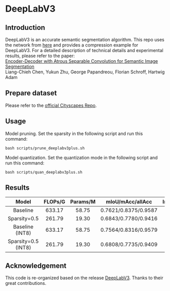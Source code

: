 # DeepLabV3

## Introduction
DeepLabV3 is an accurate semantic segmentation algorithm. 
This repo uses the network from [here](https://github.com/VainF/DeepLabV3Plus-Pytorch) and provides a compression example for DeepLabV3.
For a detailed description of technical details and experimental results, please refer to the paper: \
[Encoder-Decoder with Atrous Separable Convolution for Semantic Image Segmentation](https://openaccess.thecvf.com/content_ECCV_2018/html/Liang-Chieh_Chen_Encoder-Decoder_with_Atrous_ECCV_2018_paper.html) \
Liang-Chieh Chen, Yukun Zhu, George Papandreou, Florian Schroff, Hartwig Adam

## Prepare dataset
Please refer to the [official Cityscapes Repo](https://github.com/mcordts/cityscapesScripts).

## Usage
Model pruning. Set the sparsity in the following script and run this command:
```shell
bash scripts/prune_deeplabv3plus.sh
```
Model quantization. Set the quantization mode in the following script and run this command:
```shell
bash scripts/quan_deeplabv3plus.sh
```

## Results
|        Model        | FLOPs/G | Params/M |   mIoU/mAcc/allAcc   | Inference/s |
|:-------------------:|:-------:|:--------:|:--------------------:|:-----------:|
|      Baseline       | 633.17  |  58.75   | 0.7621/0.8375/0.9587 |   0.0137    |
|    Sparsity=0.5     | 261.79  |  19.30   | 0.6843/0.7780/0.9416 |   0.0142    |
|   Baseline (INT8)   | 633.17  |  58.75   | 0.7564/0.8316/0.9579 |   0.2018    |
| Sparsity=0.5 (INT8) | 261.79  |  19.30   | 0.6808/0.7735/0.9409 |   0.1398    |


## Acknowledgement
This code is re-organized based on the release [DeepLabV3](https://github.com/VainF/DeepLabV3Plus-Pytorch). 
Thanks to their great contributions.